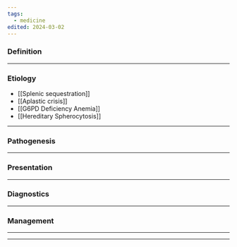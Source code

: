```yaml
---
tags:
  - medicine
edited: 2024-03-02
---
```

### Definition


---
### Etiology
- [[Splenic sequestration]]
- [[Aplastic crisis]] 
- [[G6PD Deficiency Anemia]] 
- [[Hereditary Spherocytosis]] 

---
### Pathogenesis


---
### Presentation


---
### Diagnostics


---
### Management


---


---
